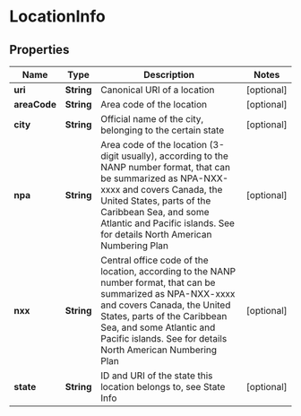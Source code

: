 
# LocationInfo

## Properties
Name | Type | Description | Notes
------------ | ------------- | ------------- | -------------
**uri** | **String** | Canonical URI of a location |  [optional]
**areaCode** | **String** | Area code of the location |  [optional]
**city** | **String** | Official name of the city, belonging to the certain state |  [optional]
**npa** | **String** | Area code of the location (3-digit usually), according to the NANP number format, that can be summarized as NPA-NXX-xxxx and covers Canada, the United States, parts of the Caribbean Sea, and some Atlantic and Pacific islands. See for details North American Numbering Plan |  [optional]
**nxx** | **String** | Central office code of the location, according to the NANP number format, that can be summarized as NPA-NXX-xxxx and covers Canada, the United States, parts of the Caribbean Sea, and some Atlantic and Pacific islands. See for details North American Numbering Plan |  [optional]
**state** | **String** | ID and URI of the state this location belongs to, see State Info |  [optional]




